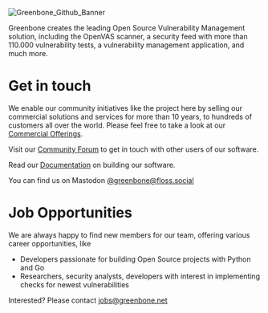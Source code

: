 ![Greenbone_Github_Banner](https://user-images.githubusercontent.com/897575/211328626-523c9add-9be5-40f1-bc87-7beb3c63abe4.png)


Greenbone creates the leading Open Source Vulnerability Management solution,
including the OpenVAS scanner, a security feed with more than 110.000 vulnerability tests, 
a vulnerability management application, and much more.

# Get in touch

We enable our community initiatives like the project here by selling our commercial solutions and services for more than 10 years,
to hundreds of customers all over the world.
Please feel free to take a look at our [Commercial Offerings](https://www.greenbone.net/en/solutions/).

Visit our [Community Forum](https://forum.greenbone.net/) to get in touch
with other users of our software.

Read our [Documentation](https://greenbone.github.io/docs/) on building our
software.

You can find us on Mastodon [@greenbone@floss.social](https://floss.social/@greenbone)

# Job Opportunities

We are always happy to find new members for our team, offering various career opportunities, like

  * Developers passionate for building Open Source projects with Python and Go
  * Researchers, security analysts, developers with interest in implementing
    checks for newest vulnerabilities

Interested? Please contact [jobs@greenbone.net](mailto:jobs@greenbone.net?subject=Github)

